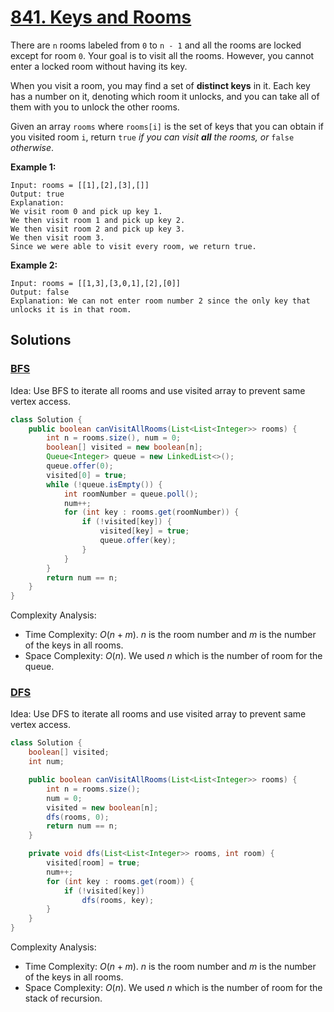# [841. Keys and Rooms](https://leetcode.com/problems/keys-and-rooms/)

There are `n` rooms labeled from `0` to `n - 1` and all the rooms are locked except for room `0`. Your goal is to visit all the rooms. However, you cannot enter a locked room without having its key.

When you visit a room, you may find a set of **distinct keys** in it. Each key has a number on it, denoting which room it unlocks, and you can take all of them with you to unlock the other rooms.

Given an array `rooms` where `rooms[i]` is the set of keys that you can obtain if you visited room `i`, return `true` _if you can visit **all** the rooms, or_ `false` _otherwise_.

**Example 1:**

```
Input: rooms = [[1],[2],[3],[]]
Output: true
Explanation:
We visit room 0 and pick up key 1.
We then visit room 1 and pick up key 2.
We then visit room 2 and pick up key 3.
We then visit room 3.
Since we were able to visit every room, we return true.
```

**Example 2:**

```
Input: rooms = [[1,3],[3,0,1],[2],[0]]
Output: false
Explanation: We can not enter room number 2 since the only key that unlocks it is in that room.
```

## Solutions
### [BFS](KeysAndRooms.java)

Idea: Use BFS to iterate all rooms and use visited array to prevent same vertex access.

```java
class Solution {
    public boolean canVisitAllRooms(List<List<Integer>> rooms) {
        int n = rooms.size(), num = 0;
        boolean[] visited = new boolean[n];
        Queue<Integer> queue = new LinkedList<>();
        queue.offer(0);
        visited[0] = true;
        while (!queue.isEmpty()) {
            int roomNumber = queue.poll();
            num++;
            for (int key : rooms.get(roomNumber)) {
                if (!visited[key]) {
                    visited[key] = true;
                    queue.offer(key);
                }
            }
        }
        return num == n;
    }
}
```

Complexity Analysis:

- Time Complexity: $O(n+m)$. $n$ is the room number and $m$ is the number of the keys in all rooms.
- Space Complexity: $O(n)$. We used $n$ which is the number of room for the queue.

### [DFS](KeysAndRooms2.java)

Idea: Use DFS to iterate all rooms and use visited array to prevent same vertex access.

```java
class Solution {
    boolean[] visited;
    int num;

    public boolean canVisitAllRooms(List<List<Integer>> rooms) {
        int n = rooms.size();
        num = 0;
        visited = new boolean[n];
        dfs(rooms, 0);
        return num == n;
    }

    private void dfs(List<List<Integer>> rooms, int room) {
        visited[room] = true;
        num++;
        for (int key : rooms.get(room)) {
            if (!visited[key])
                dfs(rooms, key);
        }
    }
}
```

Complexity Analysis:

- Time Complexity: $O(n+m)$. $n$ is the room number and $m$ is the number of the keys in all rooms.
- Space Complexity: $O(n)$. We used $n$ which is the number of room for the stack of recursion.
